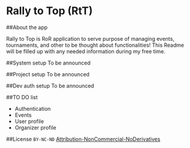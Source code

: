 Rally to Top (RtT)
======

##About the app

Rally to Top is RoR application to serve purpose of managing events, tournaments,
and other to be thought about functionalities! This Readme will be filled up
with any needed information during my free time.

##System setup
To be announced

##Project setup
To be announced

##Dev auth setup
To be announced

##TO DO list
* Authentication
* Events
* User profile
* Organizer profile

##License
`BY-NC-ND` [Attribution-NonCommercial-NoDerivatives](./by-nc-nd.md)

